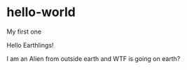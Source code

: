 # hello-world
My first one

Hello Earthlings!

I am an Alien from outside earth and WTF is going on earth?
